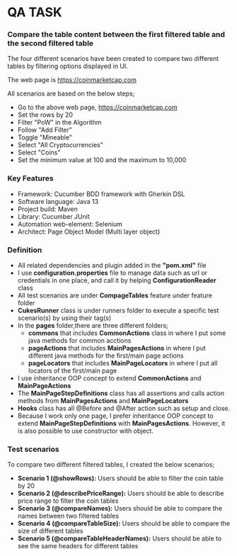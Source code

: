 # QA TASK
### Compare the table content between the first filtered table and the second filtered table

The four different scenarios have been created to compare two different tables by filtering options displayed in UI.

The web page is https://coinmarketcap.com

All scenarios are based on the below steps;
- Go to the above web page, https://coinmarketcap.com
- Set the rows by 20
- Filter "PoW" in the Algorithm
- Follow "Add Filter"
- Toggle "Mineable"
- Select "All Cryptocurrencies"
- Select "Coins"
- Set the minimum value at 100 and the maximum to 10,000

### Key Features

- Framework: Cucumber BDD framework with Gherkin DSL
- Software language: Java 13
- Project build: Maven
- Library: Cucumber JUnit
- Automation web-element: Selenium
- Architect: Page Object Model (Multi layer object)

### Definition

- All related dependencies and plugin added in the **"pom.xml"** file
- I use **configuration.properties** file to manage data such as url or credentials in one place, and call it by helping **ConfigurationReader** class
- All test scenarios are under **CompageTables** feature under feature folder
- **CukesRunner** class is under runners folder to execute a specific test scenario(s) by using their tag(s)
- In the **pages** folder,there are three different folders; 
  - **commons** that includes **CommonActions** class in where I put some java methods for common acctions
  - **pageActions** that includes **MainPagesActions** in where I put different java methods for the first/main page actions
  - **pageLocators** that includes **MainPageLocators** in where I put all locators of the first/main page
- I use inheritance OOP concept to extend **CommonActions** and **MainPageActions**
- The **MainPageStepDefinitions** class has all assertions and calls action methods from **MainPagesActions** and **MainPageLocators** 
- **Hooks** class has all @Before and @After action such as setup and close.
- Because I work only one page, I prefer inheritance OOP concept to extend **MainPageStepDefinitions** with **MainPagesActions**. However, it is also possible to use constructor with object. 

### Test scenarios

  To compare two different filtered tables, I created the below scenarios;

- **Scenario 1 (@showRows):** Users should be able to filter the coin table by 20 
- **Scenario 2 (@describePriceRange):** Users should be able to describe price range to filter the coin tables
- **Scenario 3 (@compareNames):** Users should be able to compare the names between two filtered tables
- **Scenario 4 (@compareTableSize):** Users should be able to compare the size of different tables
- **Scenario 5 (@compareTableHeaderNames):** Users should be able to see the same headers for different tables
